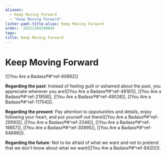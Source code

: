 ```yaml
---
aliases:
  - Keep Moving Forward
  - "Keep Moving Forward"
linter-yaml-title-alias: Keep Moving Forward
order: -20221204100844
tags: 
title: Keep Moving Forward
---
```


# Keep Moving Forward

![[You Are a Badass®#^ref-60862]]

**Regarding the past**: Instead of feeling guilt or ashamed about the past, you appreciate wherever you are([[You Are a Badass®#^ref-48181]], [[You Are a Badass®#^ref-21958]], [[You Are a Badass®#^ref-49026]], [[You Are a Badass®#^ref-11754]]).

**Regarding the present**: Pay attention to oppotunities and details, enjoy following your heart, and put yourself out there([[You Are a Badass®#^ref-29593]], [[You Are a Badass®#^ref-2346]], [[You Are a Badass®#^ref-19857]], [[You Are a Badass®#^ref-30995]], [[You Are a Badass®#^ref-64698]]).

**Regarding the future**: Not to be afraid of what we want and not to pretend that we don't know about what we want([[You Are a Badass®#^ref-8420]]).

